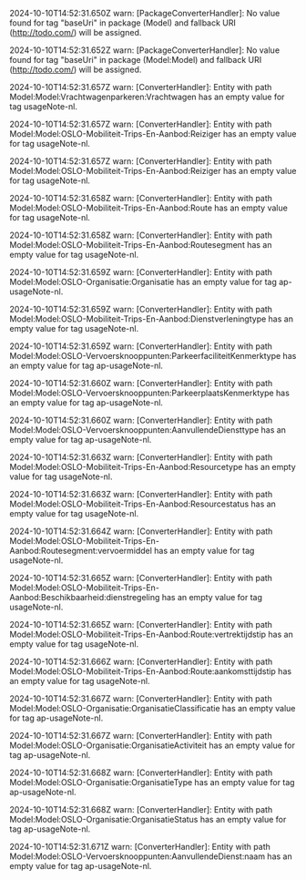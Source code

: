 2024-10-10T14:52:31.650Z warn: [PackageConverterHandler]: No value found for tag "baseUri" in package (Model) and fallback URI (http://todo.com/) will be assigned.

2024-10-10T14:52:31.652Z warn: [PackageConverterHandler]: No value found for tag "baseUri" in package (Model:Model) and fallback URI (http://todo.com/) will be assigned.

2024-10-10T14:52:31.657Z warn: [ConverterHandler]: Entity with path Model:Model:Vrachtwagenparkeren:Vrachtwagen has an empty value for tag usageNote-nl.

2024-10-10T14:52:31.657Z warn: [ConverterHandler]: Entity with path Model:Model:OSLO-Mobiliteit-Trips-En-Aanbod:Reiziger has an empty value for tag usageNote-nl.

2024-10-10T14:52:31.657Z warn: [ConverterHandler]: Entity with path Model:Model:OSLO-Mobiliteit-Trips-En-Aanbod:Reiziger has an empty value for tag usageNote-nl.

2024-10-10T14:52:31.658Z warn: [ConverterHandler]: Entity with path Model:Model:OSLO-Mobiliteit-Trips-En-Aanbod:Route has an empty value for tag usageNote-nl.

2024-10-10T14:52:31.658Z warn: [ConverterHandler]: Entity with path Model:Model:OSLO-Mobiliteit-Trips-En-Aanbod:Routesegment has an empty value for tag usageNote-nl.

2024-10-10T14:52:31.659Z warn: [ConverterHandler]: Entity with path Model:Model:OSLO-Organisatie:Organisatie has an empty value for tag ap-usageNote-nl.

2024-10-10T14:52:31.659Z warn: [ConverterHandler]: Entity with path Model:Model:OSLO-Mobiliteit-Trips-En-Aanbod:Dienstverleningtype has an empty value for tag usageNote-nl.

2024-10-10T14:52:31.659Z warn: [ConverterHandler]: Entity with path Model:Model:OSLO-Vervoersknooppunten:ParkeerfaciliteitKenmerktype has an empty value for tag ap-usageNote-nl.

2024-10-10T14:52:31.660Z warn: [ConverterHandler]: Entity with path Model:Model:OSLO-Vervoersknooppunten:ParkeerplaatsKenmerktype has an empty value for tag ap-usageNote-nl.

2024-10-10T14:52:31.660Z warn: [ConverterHandler]: Entity with path Model:Model:OSLO-Vervoersknooppunten:AanvullendeDiensttype has an empty value for tag ap-usageNote-nl.

2024-10-10T14:52:31.663Z warn: [ConverterHandler]: Entity with path Model:Model:OSLO-Mobiliteit-Trips-En-Aanbod:Resourcetype has an empty value for tag usageNote-nl.

2024-10-10T14:52:31.663Z warn: [ConverterHandler]: Entity with path Model:Model:OSLO-Mobiliteit-Trips-En-Aanbod:Resourcestatus has an empty value for tag usageNote-nl.

2024-10-10T14:52:31.664Z warn: [ConverterHandler]: Entity with path Model:Model:OSLO-Mobiliteit-Trips-En-Aanbod:Routesegment:vervoermiddel has an empty value for tag usageNote-nl.

2024-10-10T14:52:31.665Z warn: [ConverterHandler]: Entity with path Model:Model:OSLO-Mobiliteit-Trips-En-Aanbod:Beschikbaarheid:dienstregeling has an empty value for tag usageNote-nl.

2024-10-10T14:52:31.665Z warn: [ConverterHandler]: Entity with path Model:Model:OSLO-Mobiliteit-Trips-En-Aanbod:Route:vertrektijdstip has an empty value for tag usageNote-nl.

2024-10-10T14:52:31.666Z warn: [ConverterHandler]: Entity with path Model:Model:OSLO-Mobiliteit-Trips-En-Aanbod:Route:aankomsttijdstip has an empty value for tag usageNote-nl.

2024-10-10T14:52:31.667Z warn: [ConverterHandler]: Entity with path Model:Model:OSLO-Organisatie:OrganisatieClassificatie has an empty value for tag ap-usageNote-nl.

2024-10-10T14:52:31.667Z warn: [ConverterHandler]: Entity with path Model:Model:OSLO-Organisatie:OrganisatieActiviteit has an empty value for tag ap-usageNote-nl.

2024-10-10T14:52:31.668Z warn: [ConverterHandler]: Entity with path Model:Model:OSLO-Organisatie:OrganisatieType has an empty value for tag ap-usageNote-nl.

2024-10-10T14:52:31.668Z warn: [ConverterHandler]: Entity with path Model:Model:OSLO-Organisatie:OrganisatieStatus has an empty value for tag ap-usageNote-nl.

2024-10-10T14:52:31.671Z warn: [ConverterHandler]: Entity with path Model:Model:OSLO-Vervoersknooppunten:AanvullendeDienst:naam has an empty value for tag ap-usageNote-nl.

